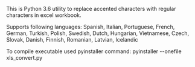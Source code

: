 
This is Python 3.6 utility to replace accented characters with regular characters in excel workbook.

Supports following languages:
Spanish,
Italian,
Portuguese,
French,
German,
Turkish,
Polish,
Swedish,
Dutch,
Hungarian,
Vietnamese,
Czech,
Slovak,
Danish,
Finnish,
Romanian,
Latvian,
Icelandic

To compile executable used pyinstaller command: pyinstaller --onefile xls_convert.py
